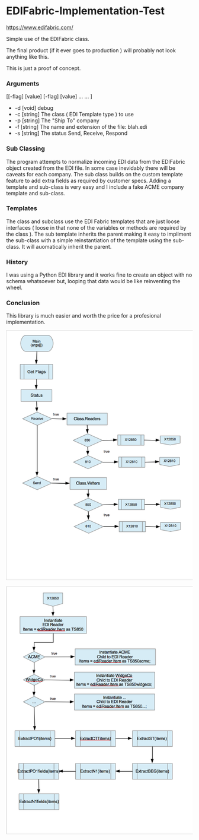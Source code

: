 # EDIFabric-Implementation-Test

https://www.edifabric.com/

Simple use of the EDIFabric class. 

The final product (if it ever goes to production ) will probably not look anything like this.

This is just a proof of concept.

### Arguments 

[[-flag] [value] [-flag] [value] ... ... ]

* -d [void] debug
* -c [string] The class ( EDI Template type ) to use
* -p [string] The "Ship To" company
* -f [string] The name and extension of the file: blah.edi
* -s [string] The status Send, Receive, Respond

### Sub Classing

The program attempts to normalize incoming EDI data from the EDIFabric object created from the EDI file. In some case inevidably there will be caveats for each company. The sub class builds on the custom template feature to add extra fields as required by customer specs. Adding a template and sub-class is very easy and I include a fake ACME company template and sub-class.

### Templates

The class and subclass use the EDI Fabric templates that are just loose interfaces ( loose in that none of the variables or methods are required by the class ).
The sub template inherits the parent making it easy to impliment the sub-class with a simple reinstantiation of the template using the sub-class. It will auomatically inherit the parent. 

### History

I was using a Python EDI library and it works fine to create an object with no schema whatsoever but, looping that data would be like reinventing the wheel.

### Conclusion 

This library is much easier and worth the price for a profesional implementation.

![alt text](https://github.com/061375/EDIFabric-Implementation-Test/blob/master/EDI.Fabric/Files/Page1.png "Flow 1")

![alt text](https://github.com/061375/EDIFabric-Implementation-Test/blob/master/EDI.Fabric/Files/Page2.png "Flow 2")


